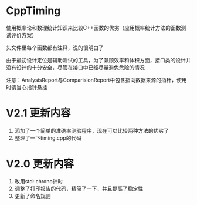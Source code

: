 # CppTiming

使用概率论和数理统计知识来比较C++函数的优劣（应用概率统计方法的函数测试评价方案）

头文件里每个函数都有注释，说的很明白了

由于最初设计定位是辅助测试的工具，为了兼顾效率和体积方面，接口类的设计并没有设计的十分安全，尽管在接口中已经尽量避免危险的情况

注意：AnalysisReport与ComparisionReport中包含指向数据来源的指针，使用时请当心指针悬挂

# V2.1 更新内容

1. 添加了一个简单的准确率测验程序，现在可以比较两种方法的优劣了
1. 整理了一下timing.cpp的代码

# V2.0 更新内容

1. 改用std::chrono计时
1. 调整了打印报告的代码，精简了一下，并且提高了稳定性
1. 更新了命名规则
